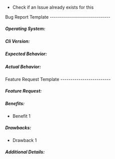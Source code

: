 * Check if an Issue already exists for this

Bug Report Template ------------------------------

##### Operating System:

##### Cli Version:

##### Expected Behavior:

##### Actual Behavior:

Feature Request Template -------------------------

##### Feature Request:

##### Benefits:

* Benefit 1

##### Drawbacks:
* Drawback 1

##### Additional Details:
